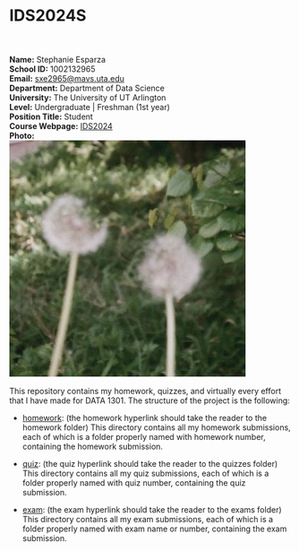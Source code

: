 # IDS2024S
<br><br>
**Name:** Stephanie Esparza  
**School ID:** 1002132965  
**Email:** sxe2965@mavs.uta.edu  
**Department:** Department of Data Science  
**University:** The University of UT Arlington  
**Level:** Undergraduate | Freshman (1st year)  
**Position Title:** Student  
**Course Webpage:** [IDS2024](https://www.cdslab.org/IDS2024S/)  
**Photo:**  
![A photo of Stephanie](dandelions.jpeg)  

This repository contains my homework, quizzes, and virtually every effort that I have made for DATA 1301. The structure of the project is the following:

+ [homework](./hw): (the homework hyperlink should take the reader to the homework folder)
This directory contains all my homework submissions, each of which is a folder properly named with homework number, containing the homework submission.

+ [quiz](./quiz): (the quiz hyperlink should take the reader to the quizzes folder)
This directory contains all my quiz submissions, each of which is a folder properly named with quiz number, containing the quiz submission.

+ [exam](./exam): (the exam hyperlink should take the reader to the exams folder)
This directory contains all my exam submissions, each of which is a folder properly named with exam name or number, containing the exam submission.
